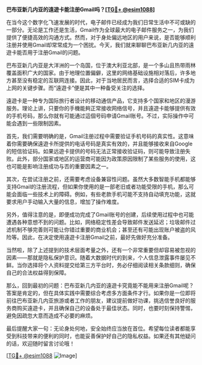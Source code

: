 **巴布亚新几内亚的遠遊卡能注册Gmail吗？[[TG💪+ @esim1088](https://t.me/s/esim1088)]**

在当今这个数字化飞速发展的时代，电子邮件已经成为我们日常生活中不可或缺的一部分。无论是工作还是生活，Gmail作为全球最大的电子邮件服务之一，为我们提供了便捷高效的沟通方式。然而，对于身处偏远地区的用户来说，是否能够顺利注册并使用Gmail却常常成为一个困扰。今天，我们就来聊聊巴布亚新几内亚的遠遊卡能否用于注册Gmail的问题。

巴布亚新几内亚是大洋洲的一个岛国，位于澳大利亚北部，是一个多山且热带雨林覆盖面积广大的国家。由于地理位置偏僻，这里的网络基础设施相对落后，许多地方甚至没有稳定的互联网连接。因此，对于当地居民而言，选择合适的SIM卡成为上网的关键步骤。而“遠遊卡”便是其中一种备受关注的选择。

遠遊卡是一种专为国际旅行者设计的移动通信产品，它支持多个国家和地区的漫游服务。理论上讲，只要你的手機能夠正常接收网络信号，并且遠遊卡能够提供有效的手机号码，那么你就有可能通过這個号码申请Gmail账号。不过，实际操作中可能会遇到一些限制因素。

首先，我们需要明确的是，Gmail注册过程中需要验证手机号码的真实性。这意味着你需要确保遠遊卡所提供的电话号码是真实有效的，并且能够接收来自Google的短信验证码。如果远遊卡提供的号码无法正常接收验证码，则可能导致注册失败。此外，部分国家或地区的运营商可能因为政策原因限制了某些服务的使用，这也可能是影响注册成功与否的重要因素之一。

其次，在尝试注册之前，还需要考虑设备兼容性问题。虽然大多数智能手机都能够支持Gmail的注册流程，但如果你使用的是一部老旧或者功能受限的手机，那么可能会面临一些技术上的障碍。例如，有些老款手机可能不支持自动填充功能，这就要求用户手动输入大量的信息，增加了操作难度。

另外，值得注意的是，即便成功完成了Gmail账号的创建，后续使用过程中也可能遭遇各种意想不到的问题。比如，网络稳定性差会导致邮件发送延迟；垃圾邮件过滤机制不够完善则可能让你错过重要的商业机会；甚至还有可能出现账户被盗的风险等。因此，在决定使用遠遊卡注册Gmail之前，最好先做好充分准备。

当然啦，除了上述提到的技术层面考量之外，还有一个非常重要但却容易被忽视的因素——那就是隐私保护意识。随着大数据时代的到来，个人信息泄露事件屡见不鲜。当你选择将个人资料提交给第三方平台时，务必仔细阅读相关条款细则，确保自己的合法权益得到保障。

那么，回到最初的问题：巴布亚新几内亚的遠遊卡究竟能不能用来注册Gmail呢？答案是肯定的，但在具体实践中需要综合考虑多方面条件才行。如果你是一位即将前往巴布亚新几内亚旅游或者工作的朋友，建议提前做好功课，挑选信誉良好的服务商购买遠遊卡，并且确保自己的设备处于最佳状态。同时，也要时刻保持警惕，避免因疏忽大意而造成不必要的麻烦。

最后提醒大家一句：无论身处何地，安全始终应当放在首位。希望每位读者都能享受到科技带来的便利的同时，也能妥善保护好自己的隐私权益。如果还有其他疑问的话，欢迎随时留言讨论哦！

[[TG💪+ @esim1088](https://t.me/s/esim1088) ![Image](https://i.postimg.cc/4NQfJmqS/Snipaste-2025-05-13-00-14-12.png)]